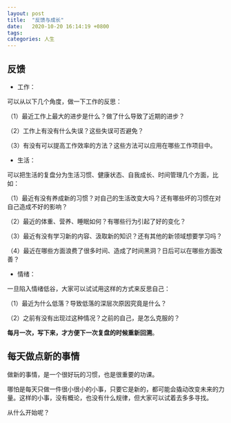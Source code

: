 ```yaml
---
layout: post
title:  "反馈与成长"
date:   2020-10-20 16:14:19 +0800
tags:   
categories: 人生
---
```


## 反馈

+ 工作：

可以从以下几个角度，做一下工作的反思：

（1）最近工作上最大的进步是什么？做了什么导致了近期的进步？

（2）工作上有没有什么失误？这些失误可否避免？

（3）有没有可以提高工作效率的方法？这些方法可以应用在哪些工作项目中。


+ 生活：

可以把生活的复盘分为生活习惯、健康状态、自我成长、时间管理几个方面，比如：

（1）最近有没有养成新的习惯？对自己的生活改变大吗？还有哪些坏的习惯在对自己造成不好的影响？

（2）最近的体重、营养、睡眠如何？有哪些行为引起了好的变化？

（3）最近有没有学习新的内容、汲取新的知识？还有其他的新领域想要学习吗？

（4）最近在哪些方面浪费了很多时间、造成了时间黑洞？日后可以在哪些方面改善？


+ 情绪：


一旦陷入情绪低谷，大家可以试试用这样的方式来反思自己：

（1）最近为什么低落？导致低落的深层次原因究竟是什么？

（2）之前有没有出现过这种情况？之前的自己，是怎么克服的？


**每月一次，写下来，才方便下一次复盘的时候重新回溯**。

## 每天做点新的事情

做新的事情，是一个很好玩的习惯，也是很重要的功课。

哪怕是每天只做一件很小很小的小事，只要它是新的，都可能会撬动改变未来的力量。这样的小事，没有概论，也没有什么规律，但大家可以试着去多多寻找。

从什么开始呢？